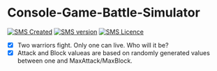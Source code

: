 Console-Game-Battle-Simulator
=============================
[![SMS Created](https://img.shields.io/badge/Created-March%202019-blue.svg)](#)
[![SMS version](https://img.shields.io/badge/Console%20Game-orange.svg)](#)
[![SMS Licence](https://img.shields.io/badge/Language-CSharp-brightgreen.svg)](#)

- [x] Two warriors fight. Only one can live. Who will it be?
- [x] Attack and Block valueas are based on randomly generated values between one and MaxAttack/MaxBlock.
